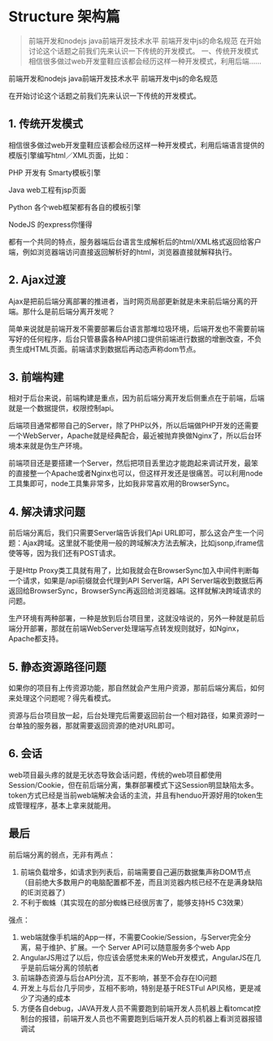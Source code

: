 # Structure 架构篇

> 前端开发和nodejs java前端开发技术水平 前端开发中js的命名规范 在开始讨论这个话题之前我们先来认识一下传统的开发模式。
> 一、传统开发模式 相信很多做过web开发童鞋应该都会经历这样一种开发模式，利用后端……

前端开发和nodejs java前端开发技术水平 前端开发中js的命名规范

在开始讨论这个话题之前我们先来认识一下传统的开发模式。

## 1. 传统开发模式

相信很多做过web开发童鞋应该都会经历这样一种开发模式，利用后端语言提供的模版引擎编写html／XML页面，比如：

PHP 开发有 Smarty模板引擎

Java web工程有jsp页面

Python 各个web框架都有各自的模板引擎

NodeJS 的express你懂得

都有一个共同的特点，服务器端后台语言生成解析后的html/XML格式返回给客户端，例如浏览器端访问直接返回解析好的html，浏览器直接就解释执行。

## 2. Ajax过渡

Ajax是把前后端分离部署的推进者，当时网页局部更新就是未来前后端分离的开端。那什么是前后端分离开发呢？

简单来说就是前端开发不需要部署后台语言那堆垃圾环境，后端开发也不需要前端写好的任何程序，后台只管暴露各种API接口提供前端进行数据的增删改查，不负责生成HTML页面。前端请求到数据后再动态声称dom节点。

## 3. 前端构建

相对于后台来说，前端构建是重点，因为前后端分离开发后侧重点在于前端，后端就是一个数据提供，权限控制api。

后端项目通常都带自己的Server，除了PHP以外，所以后端做PHP开发的还需要一个WebServer，Apache就是经典配合，最近被抛弃换做Nginx了，所以后台环境本来就是伪生产环境。

前端项目还是要搭建一个Server，然后把项目丢里边才能跑起来调试开发，最笨的直接整一个Apache或者Nginx也可以，但这样开发还是很痛苦。可以利用node工具集即可，node工具集非常多，比如我非常喜欢用的BrowserSync。

## 4. 解决请求问题

前后端分离后，我们只需要Server端告诉我们Api URL即可，那么这会产生一个问题：Ajax跨域。这里就不能使用一般的跨域解决方法去解决，比如jsonp,iframe信使等等，因为我们还有POST请求。

于是Http Proxy类工具就有用了，比如我就会在BrowserSync加入中间件判断每一个请求，如果是/api前缀就会代理到API Server端，API Server端收到数据后再返回给BrowserSync，BrowserSync再返回给浏览器端。这样就解决跨域请求的问题。

生产环境有两种部署，一种是放到后台项目里，这就没啥说的，另外一种就是前后端分开部署，那就在前端WebServer处理端写点转发规则就好，如Nginx，Apache都支持。

## 5. 静态资源路径问题

如果你的项目有上传资源功能，那自然就会产生用户资源，那前后端分离后，如何来处理这个问题呢？得先看模式。

资源与后台项目放一起，后台处理完后需要返回前台一个相对路径，如果资源时一台单独的服务器，那就需要返回资源的绝对URL即可。

## 6. 会话

web项目最头疼的就是无状态导致会话问题，传统的web项目都使用Session/Cookie，但在前后端分离，集群部署模式下这Session明显缺陷太多。token方式已经是当前web端解决会话的主流，并且有henduo开源好用的token生成管理程序，基本上拿来就能用。

## 最后

前后端分离的弱点，无非有两点：

1. 前端负载增多，如请求到列表后，前端需要自己遍历数据集声称DOM节点 （目前绝大多数用户的电脑配置都不差，而且浏览器内核已经不在是满身缺陷的IE浏览器了）
2. 不利于蜘蛛（其实现在的部分蜘蛛已经很厉害了，能够支持H5 C3效果）

强点：

1. web端就像手机端的App一样，不需要Cookie/Session，与Server完全分离，易于维护、扩展。一个  Server API可以随意服务多个web App
2. AngularJS用过了以后，你应该会感觉未来的Web开发模式，AngularJS在几乎是前后端分离的领航者
3. 前端静态资源与后台API分流，互不影响，甚至不会存在IO问题
4. 开发上与后台几乎同步，互相不影响，特别是基于RESTFul API风格，更是减少了沟通的成本
5. 方便各自debug，JAVA开发人员不需要跑到前端开发人员机器上看tomcat控制台的报错，前端开发人员也不需要跑到后端开发人员的机器上看浏览器报错调试